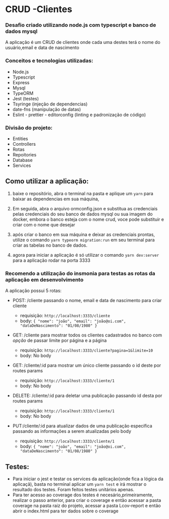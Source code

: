 # CRUD -Clientes

### Desafio criado utilizando node.js com typescript e banco de dados mysql

A aplicação é um CRUD de clientes onde cada uma destes terá o nome do usuário,email e data de nascimento

### Conceitos e tecnologias utilizadas:

- Node.js
- Typescript
- Express
- Mysql
- TypeORM
- Jest (testes)
- Tsyringe (injeção de dependencias)
- date-fns (manipulação de datas)
- Eslint - prettier - editorconfig (linting e padronização de código)

### Divisão do projeto: 

- Entities 
- Controllers 
- Rotas 
- Repoitories
- Database 
- Services 


## Como utilizar a aplicação:

1. baixe o repositório, abra o terminal na pasta e aplique um `yarn` para baixar as dependencias em sua máquina,

2. Em seguida, abra o arquivo ormconfig.json e substitua as credenciais pelas credenciais do seu banco de dados mysql ou sua imagem do docker, embora o banco esteja com o nome crud, voce pode substituir e criar com o nome que desejar

3. após criar o banco em sua máquina e deixar as credenciais prontas, utilize o comando `yarn typeorm migration:run` em seu terminal para criar as tabelas no banco de dados.

4. agora para iniciar a aplicação é só utilizar o comando `yarn dev:server` para a aplicação rodar na porta 3333

### Recomendo a utilização do insmonia para testas as rotas da aplicação em desenvolvimento

A aplicação possui 5 rotas:
- POST: /cliente passando o nome, email e data de nascimento para criar cliente <br/>
  - requisição: `http://localhost:3333/cliente`<br/>
  - body:
    ``
  {
	"nome": "joão",
	"email": "joão@oi.com",
	"dataDeNascimento": "01/08/1980"
}    
``
  
- GET: /cliente para mostrar todos os clientes cadastrados no banco com *opção* de passar limite por página e a página
  - requisição: `http://localhost:3333/cliente?pagina=1&limite=10` <br/>
  - body: No body <br/>
- GET: /cliente/:id para mostrar um único cliente passando o id deste por routes params
    - requisição: `http://localhost:3333/cliente/1` <br/>
    - body: No body <br/>
- DELETE: /cliente/:id para deletar uma publicação passando id desta por routes params
  - requisição: `http://localhost:3333/cliente/1` <br/>
  - body: No body <br/>
- PUT:/cliente/:id para atualizar dados de uma publicação específica passando as informações a serem atualizadas pelo body
  - requisição: `http://localhost:3333/cliente/1`<br/>
  - body:
    ``
    {
	"nome": "joão",
	"email": "joão@oi.com",
	"dataDeNascimento": "01/08/1980"
  }    
``
## Testes:

  - Para iniciar o jest e testar os services da aplicação(onde fica a lógica da aplicaçã), basta no terminal aplicar um `yarn test` e irá mostrar
  o resultado dos testes. Foram feitos testes unitários apenas.
   - Para ter acesso ao coverage dos testes é necesário,primeiramente, realizar o passo anterior, para criar o coverage e então acessar a pasta coverage na pasta raiz do projeto, acessar a pasta Lcov-report e então abrir o index.html 
  para ter dados sobre o coverage
  
  
  
